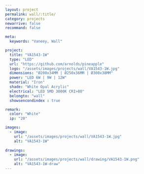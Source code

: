 ```yaml
---
layout: project
permalink: wall/:title/
category: projects
newarrive: false
recommand: false

meta:
  keywords: "Vaneey, Wall"

project:
  title: "VA1543-1W"
  type: "LED"
  url: "https://github.com/arnolds/pineapple"
  logo: "/assets/images/projects/wall/VA1543-1W.jpg"
  dimensions: "Ø200x34MM | Ø250x36MM | Ø300x38MM"
  power: "LED 6W | 9W | 12W"
  material: "Iron"
  shade: "White Opal Acrylic"
  electrical: "LED SMD 3000K CRI>80"
  belongto: "wall"
  showsencondindex : true

remark:
  color: "White"
  ip: "20"

images:
  - image:
    url: "/assets/images/projects/wall/VA1543-1W.jpg"
    alt: "VA1543-1W"
    
drawings:
  - image:
    url: "/assets/images/projects/wall/drawing/VA1543-1W.png"
    alt: "VA1543-1W-draw"
---
```

